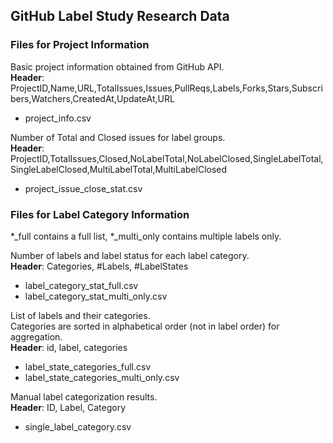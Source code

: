 ## GitHub Label Study Research Data


### Files for Project Information

Basic project information obtained from GitHub API.  
**Header**: ProjectID,Name,URL,TotalIssues,Issues,PullReqs,Labels,Forks,Stars,Subscribers,Watchers,CreatedAt,UpdateAt,URL
- project_info.csv

Number of Total and Closed issues for label groups.  
**Header**: ProjectID,TotalIssues,Closed,NoLabelTotal,NoLabelClosed,SingleLabelTotal,SingleLabelClosed,MultiLabelTotal,MultiLabelClosed
- project_issue_close_stat.csv


### Files for Label Category Information
*_full contains a full list, *_multi_only contains multiple labels only.  

Number of labels and label status for each label category.  
**Header**: Categories, #Labels, #LabelStates
- label_category_stat_full.csv
- label_category_stat_multi_only.csv

List of labels and their categories.  
Categories are sorted in alphabetical order (not in label order) for aggregation.  
**Header**: id, label, categories
- label_state_categories_full.csv
- label_state_categories_multi_only.csv

Manual label categorization results.  
**Header**: ID, Label, Category
- single_label_category.csv

